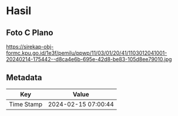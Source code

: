 # Hasil

## Foto C Plano

https://sirekap-obj-formc.kpu.go.id/1e3f/pemilu/ppwp/11/03/01/20/41/1103012041001-20240214-175442--d8ca4e6b-695e-42d8-be83-105d8ee79010.jpg


## Metadata

| Key        | Value               |
| ---------- | ------------------- |
| Time Stamp | 2024-02-15 07:00:44 |



